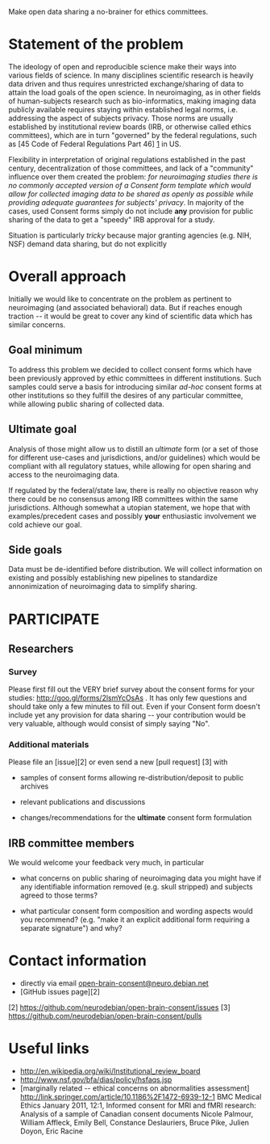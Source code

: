 Make open data sharing a no-brainer for ethics committees.

# Statement of the problem

The ideology of open and reproducible science make their ways into
various fields of science.  In many disciplines scientific research is
heavily data driven and thus requires unrestricted exchange/sharing of
data to attain the load goals of the open science.  In neuroimaging,
as in other fields of human-subjects research such as bio-informatics,
making imaging data publicly available requires staying within
established legal norms, i.e. addressing the aspect of subjects
privacy.  Those norms are usually established by institutional review
boards (IRB, or otherwise called ethics committees), which are in turn
"governed" by the federal regulations, such as
[45 Code of Federal Regulations Part 46] [1] in US.

[1]: http://www.hhs.gov/ohrp/humansubjects/guidance/45cfr46.html

Flexibility in interpretation of original regulations established in
the past century, decentralization of those committees, and lack of a
"community" influence over them created the problem: *for neuroimaging
studies there is no commonly accepted version of a Consent form
template which would allow for collected imaging data to be shared as
openly as possible while providing adequate guarantees for subjects'
privacy*.  In majority of the cases, used Consent forms simply do not
include **any** provision for public sharing of the data to get a
"speedy" IRB approval for a study.

Situation is particularly *tricky* because major granting agencies
(e.g. NIH, NSF) demand data sharing, but do not explicitly 

# Overall approach

Initially we would like to concentrate on the problem as pertinent to
neuroimaging (and associated behavioral) data. But if reaches enough
traction -- it would be great to cover any kind of scientific data
which has similar concerns.

## Goal minimum

To address this problem we decided to collect consent forms which have
been previously approved by ethic committees in different
institutions.  Such samples could serve a basis for introducing
similar *ad-hoc* consent forms at other institutions so they fulfill
the desires of any particular committee, while allowing public sharing
of collected data.

## Ultimate goal

Analysis of those might allow us to distill an *ultimate* form (or a
set of those for different use-cases and jurisdictions, and/or
guidelines) which would be compliant with all regulatory statues,
while allowing for open sharing and access to the neuroimaging data.

If regulated by the federal/state law, there is really no objective
reason why there could be no consensus among IRB committees within the
same jurisdictions. Although somewhat a utopian statement, we hope
that with examples/precedent cases and possibly **your** enthusiastic
involvement we cold achieve our goal.

## Side goals

Data must be de-identified before distribution.  We will collect
information on existing and possibly establishing new pipelines to
standardize annonimization of neuroimaging data to simplify sharing.

# PARTICIPATE

## Researchers

### Survey

Please first fill out the VERY brief survey about the consent forms
for your studies: http://goo.gl/forms/2lsmYcOsAs . It has only few
questions and should take only a few minutes to fill out.  Even if
your Consent form doesn't include yet any provision for data sharing
-- your contribution would be very valuable, although would consist of
simply saying "No".

### Additional materials

Please file an [issue][2] or even send a new [pull request] [3] with

- samples of consent forms allowing re-distribution/deposit to
  public archives

- relevant publications and discussions

- changes/recommendations for the **ultimate** consent form formulation

## IRB committee members

We would welcome your feedback  very much, in particular

- what concerns on public sharing of neuroimaging data you might have
  if any identifiable information removed (e.g. skull stripped) and
  subjects agreed to those terms?

- what particular consent form composition and wording aspects would
  you recommend? (e.g. "make it an explicit additional form requiring
  a separate signature") and why?

# Contact information

- directly via email open-brain-consent@neuro.debian.net
- [GitHub issues page][2]

[2] https://github.com/neurodebian/open-brain-consent/issues
[3] https://github.com/neurodebian/open-brain-consent/pulls

# Useful links

- http://en.wikipedia.org/wiki/Institutional_review_board
- http://www.nsf.gov/bfa/dias/policy/hsfaqs.jsp
- [marginally related -- ethical concerns on abnormalities assessment] http://link.springer.com/article/10.1186%2F1472-6939-12-1 BMC Medical Ethics January 2011, 12:1, Informed consent for MRI and fMRI research: Analysis of a sample of Canadian consent documents Nicole Palmour, William Affleck, Emily Bell, Constance Deslauriers, Bruce Pike, Julien Doyon, Eric Racine
